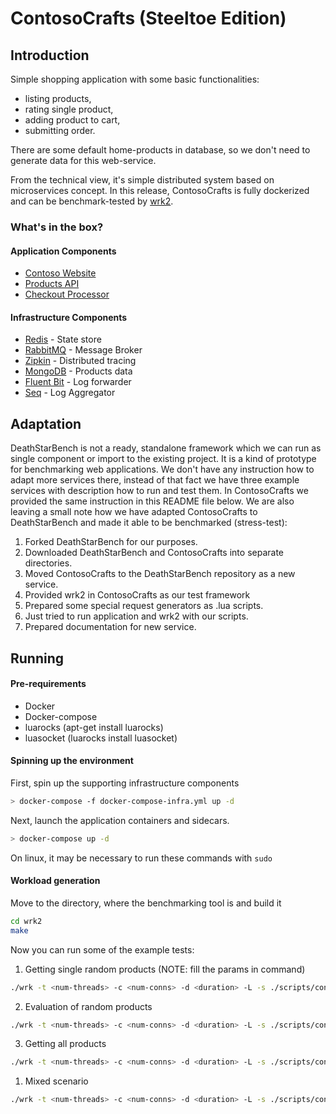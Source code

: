 # ContosoCrafts (Steeltoe Edition)

## Introduction

Simple shopping application with some basic functionalities:
- listing products,
- rating single product, 
- adding product to cart,
- submitting order.

There are some default home-products in database, so we don't
need to generate data for this web-service.

From the technical view, it's simple distributed system based on
microservices concept. In this release, ContosoCrafts is fully
dockerized and can be benchmark-tested by 
[wrk2](https://github.com/giltene/wrk2).

### What's in the box?

#### Application Components

- [Contoso Website](src/ContosoCrafts.WebSite)
- [Products API](src/ContosoCrafts.ProductsApi)
- [Checkout Processor](src/ContosoCrafts.CheckoutProcessor)

#### Infrastructure Components

- [Redis](https://redis.io/) - State store
- [RabbitMQ](https://www.rabbitmq.com/) - Message Broker
- [Zipkin](https://zipkin.io/) - Distributed tracing
- [MongoDB](https://docs.mongodb.com/) - Products data
- [Fluent Bit](https://fluentbit.io/) - Log forwarder
- [Seq](https://datalust.co/seq) - Log Aggregator

## Adaptation

DeathStarBench is not a ready, standalone framework which we can run
as single component or import to the existing project. It is a kind
of prototype for benchmarking web applications. We don't have any
instruction how to adapt more services there, instead of that fact
we have three example services with description how to run and test
them. In ContosoCrafts we provided the same instruction in this
README file below. We are also leaving a small note how we have
adapted ContosoCrafts to DeathStarBench and made it able to be
benchmarked (stress-test):

1. Forked DeathStarBench for our purposes.
2. Downloaded DeathStarBench and ContosoCrafts into separate directories.
3. Moved ContosoCrafts to the DeathStarBench repository as a new service.
4. Provided wrk2 in ContosoCrafts as our test framework
5. Prepared some special request generators as .lua scripts.
6. Just tried to run application and wrk2 with our scripts.
7. Prepared documentation for new service.

## Running

#### Pre-requirements

- Docker
- Docker-compose
- luarocks (apt-get install luarocks)
- luasocket (luarocks install luasocket)

#### Spinning up the environment

First, spin up the supporting infrastructure components

```bash
> docker-compose -f docker-compose-infra.yml up -d
```

Next, launch the application containers and sidecars.

```bash
> docker-compose up -d
```

On linux, it may be necessary to run these commands with ```sudo```

#### Workload generation

Move to the directory, where the benchmarking tool is and build it

```bash
cd wrk2
make
```

Now you can run some of the example tests:
1. Getting single random products (NOTE: fill the params in command)

```bash
./wrk -t <num-threads> -c <num-conns> -d <duration> -L -s ./scripts/contosoCrafts/get_singles.lua http://localhost:9090/Products/Index= -R <reqs-per-sec>
```

2. Evaluation of random products

```bash
./wrk -t <num-threads> -c <num-conns> -d <duration> -L -s ./scripts/contosoCrafts/rate_product.lua http://localhost:9090/Products/ -R <reqs-per-sec>
```

3. Getting all products

```bash
./wrk -t <num-threads> -c <num-conns> -d <duration> -L -s ./scripts/contosoCrafts/get_all.lua http://localhost:9090/Products/ -R <reqs-per-sec>
```

1. Mixed scenario 

```bash
./wrk -t <num-threads> -c <num-conns> -d <duration> -L -s ./scripts/contosoCrafts/mix_scenario.lua http://localhost:9090/Products/ -R <reqs-per-sec>
```